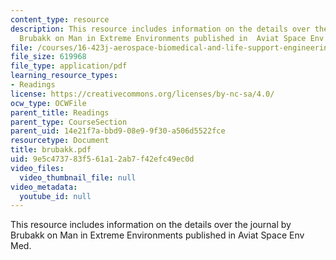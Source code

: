 ```yaml
---
content_type: resource
description: This resource includes information on the details over the journal by
  Brubakk on Man in Extreme Environments published in  Aviat Space Env Med.
file: /courses/16-423j-aerospace-biomedical-and-life-support-engineering-spring-2006/9e5c473783f561a12ab7f42efc49ec0d_brubakk.pdf
file_size: 619968
file_type: application/pdf
learning_resource_types:
- Readings
license: https://creativecommons.org/licenses/by-nc-sa/4.0/
ocw_type: OCWFile
parent_title: Readings
parent_type: CourseSection
parent_uid: 14e21f7a-bbd9-08e9-9f30-a506d5522fce
resourcetype: Document
title: brubakk.pdf
uid: 9e5c4737-83f5-61a1-2ab7-f42efc49ec0d
video_files:
  video_thumbnail_file: null
video_metadata:
  youtube_id: null
---
```

This resource includes information on the details over the journal by Brubakk on Man in Extreme Environments published in  Aviat Space Env Med.